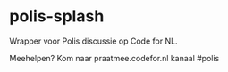 # polis-splash

Wrapper voor Polis discussie op Code for NL.

Meehelpen? Kom naar praatmee.codefor.nl kanaal #polis
